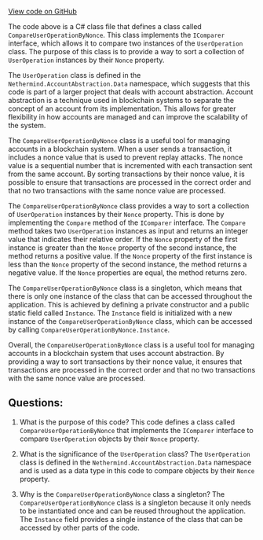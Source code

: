 [View code on GitHub](https://github.com/NethermindEth/nethermind/src/Nethermind/Nethermind.AccountAbstraction/Source/CompareUserOperationByNonce.cs)

The code above is a C# class file that defines a class called `CompareUserOperationByNonce`. This class implements the `IComparer` interface, which allows it to compare two instances of the `UserOperation` class. The purpose of this class is to provide a way to sort a collection of `UserOperation` instances by their `Nonce` property.

The `UserOperation` class is defined in the `Nethermind.AccountAbstraction.Data` namespace, which suggests that this code is part of a larger project that deals with account abstraction. Account abstraction is a technique used in blockchain systems to separate the concept of an account from its implementation. This allows for greater flexibility in how accounts are managed and can improve the scalability of the system.

The `CompareUserOperationByNonce` class is a useful tool for managing accounts in a blockchain system. When a user sends a transaction, it includes a nonce value that is used to prevent replay attacks. The nonce value is a sequential number that is incremented with each transaction sent from the same account. By sorting transactions by their nonce value, it is possible to ensure that transactions are processed in the correct order and that no two transactions with the same nonce value are processed.

The `CompareUserOperationByNonce` class provides a way to sort a collection of `UserOperation` instances by their `Nonce` property. This is done by implementing the `Compare` method of the `IComparer` interface. The `Compare` method takes two `UserOperation` instances as input and returns an integer value that indicates their relative order. If the `Nonce` property of the first instance is greater than the `Nonce` property of the second instance, the method returns a positive value. If the `Nonce` property of the first instance is less than the `Nonce` property of the second instance, the method returns a negative value. If the `Nonce` properties are equal, the method returns zero.

The `CompareUserOperationByNonce` class is a singleton, which means that there is only one instance of the class that can be accessed throughout the application. This is achieved by defining a private constructor and a public static field called `Instance`. The `Instance` field is initialized with a new instance of the `CompareUserOperationByNonce` class, which can be accessed by calling `CompareUserOperationByNonce.Instance`.

Overall, the `CompareUserOperationByNonce` class is a useful tool for managing accounts in a blockchain system that uses account abstraction. By providing a way to sort transactions by their nonce value, it ensures that transactions are processed in the correct order and that no two transactions with the same nonce value are processed.
## Questions: 
 1. What is the purpose of this code?
   This code defines a class called `CompareUserOperationByNonce` that implements the `IComparer` interface to compare `UserOperation` objects by their `Nonce` property.

2. What is the significance of the `UserOperation` class?
   The `UserOperation` class is defined in the `Nethermind.AccountAbstraction.Data` namespace and is used as a data type in this code to compare objects by their `Nonce` property.

3. Why is the `CompareUserOperationByNonce` class a singleton?
   The `CompareUserOperationByNonce` class is a singleton because it only needs to be instantiated once and can be reused throughout the application. The `Instance` field provides a single instance of the class that can be accessed by other parts of the code.